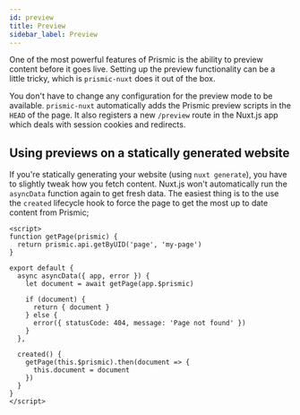 ```yaml
---
id: preview
title: Preview
sidebar_label: Preview
---
```


One of the most powerful features of Prismic is the ability to preview content before it goes live. Setting up the preview functionality can be a little tricky, which is `prismic-nuxt` does it out of the box.

You don't have to change any configuration for the preview mode to be available. `prismic-nuxt` automatically adds the Prismic preview scripts in the `HEAD` of the page. It also registers a new `/preview` route in the Nuxt.js app which deals with session cookies and redirects.

## Using previews on a statically generated website

If you're statically generating your website (using `nuxt generate`), you have to slightly tweak how you fetch content. Nuxt.js won't automatically run the `asyncData` function again to get fresh data. The easiest thing is to the use the `created` lifecycle hook to force the page to get the most up to date content from Prismic;

```vue
<script>
function getPage(prismic) {
  return prismic.api.getByUID('page', 'my-page')
}

export default {
  async asyncData({ app, error }) {
    let document = await getPage(app.$prismic)

    if (document) {
      return { document }
    } else {
      error({ statusCode: 404, message: 'Page not found' })
    }
  },

  created() {
    getPage(this.$prismic).then(document => {
      this.document = document
    })
  }
}
</script>
```
